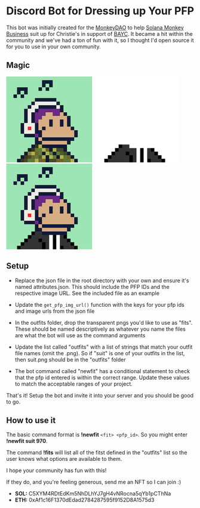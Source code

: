 # Discord Bot for Dressing up Your PFP

This bot was initially created for the [MonkeyDAO](https://twitter.com/monkedao) to help [Solana Monkey Business](https://twitter.com/SolanaMBS) suit up for Christie's in support of [BAYC](https://twitter.com/BoredApeYC). It became a hit within the community and we've had a ton of fun with it, so I thought I'd open source it for you to use in your own community. 

## Magic
![clean_pfp](/docs/img/clean.png) ![suit](/docs/img/fit.png)![pfp_with_fit](/docs/img/final.png)

## Setup

* Replace the json file in the root directory with your own and ensure it's named attributes.json. This should include the PFP IDs and the respective image URL. See the included file as an example  

* Update the `get_pfp_img_url()` function with the keys for your pfp ids and image urls from the json file 

* In the outfits folder, drop the transparent pngs you'd like to use as "fits". These should be named descriptively as whatever you name the files are what the bot will use as the command arguments 

* Update the list called "outfits" with a list of strings that match your outfit file names (omit the .png). So if "suit" is one of your outfits in the list, then suit.png should be in the "outfits" folder 

* The bot command called "newfit" has a conditional statement to check that the pfp id entered is within the correct range. Update these values to match the acceptable ranges of your project.

That's it! Setup the bot and invite it into your server and you should be good to go. 

## How to use it

The basic command format is **!newfit** `<fit> <pfp_id>`. So you might enter **!newfit suit 970**. 

The command **!fits** will list all of the fitst defined in the "outfits" list so the user knows what options are available to them. 

I hope your community has fun with this! 

If they do, and you're feeling generous, send me an NFT so I can join :) 

* **SOL:** C5XYM4RDtEdKm5NhDLhYJ7gH4vNRocna5qYb1pCThNa
* **ETH:** 0xAf1c16F1370dEdad2784287595f9152D8A1575d3
